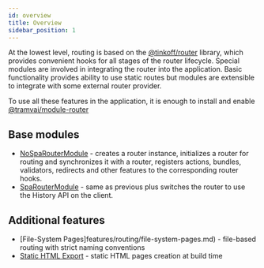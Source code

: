 ```yaml
---
id: overview
title: Overview
sidebar_position: 1
---
```


At the lowest level, routing is based on the [@tinkoff/router](references/libs/router.md) library, which provides convenient hooks for all stages of the router lifecycle. Special modules are involved in integrating the router into the application. Basic functionality provides ability to use static routes but modules are extensible to integrate with some external router provider.

To use all these features in the application, it is enough to install and enable [@tramvai/module-router](references/modules/router/base.md)

## Base modules

- [NoSpaRouterModule](references/modules/router/base.md) - creates a router instance, initializes a router for routing and synchronizes it with a router, registers actions, bundles, validators, redirects and other features to the corresponding router hooks.
- [SpaRouterModule](references/modules/router/base.md) - same as previous plus switches the router to use the History API on the client.

## Additional features

- [File-System Pages]features/routing/file-system-pages.md) - file-based routing with strict naming conventions
- [Static HTML Export](features/routing/static-html-export.md) - static HTML pages creation at build time
